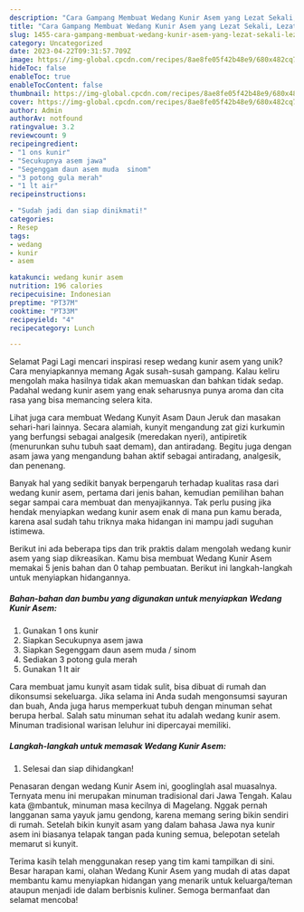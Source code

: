 ```yaml
---
description: "Cara Gampang Membuat Wedang Kunir Asem yang Lezat Sekali, Lezat"
title: "Cara Gampang Membuat Wedang Kunir Asem yang Lezat Sekali, Lezat"
slug: 1455-cara-gampang-membuat-wedang-kunir-asem-yang-lezat-sekali-lezat
category: Uncategorized
date: 2023-04-22T09:31:57.709Z
image: https://img-global.cpcdn.com/recipes/8ae8fe05f42b48e9/680x482cq70/wedang-kunir-asem-foto-resep-utama.jpg
hideToc: false
enableToc: true
enableTocContent: false
thumbnail: https://img-global.cpcdn.com/recipes/8ae8fe05f42b48e9/680x482cq70/wedang-kunir-asem-foto-resep-utama.jpg
cover: https://img-global.cpcdn.com/recipes/8ae8fe05f42b48e9/680x482cq70/wedang-kunir-asem-foto-resep-utama.jpg
author: Admin
authorAv: notfound
ratingvalue: 3.2
reviewcount: 9
recipeingredient:
- "1 ons kunir"
- "Secukupnya asem jawa"
- "Segenggam daun asem muda  sinom"
- "3 potong gula merah"
- "1 lt air"
recipeinstructions:

- "Sudah jadi dan siap dinikmati!"
categories:
- Resep
tags:
- wedang
- kunir
- asem

katakunci: wedang kunir asem 
nutrition: 196 calories
recipecuisine: Indonesian
preptime: "PT37M"
cooktime: "PT33M"
recipeyield: "4"
recipecategory: Lunch

---
```



Selamat Pagi Lagi mencari inspirasi resep wedang kunir asem yang unik? Cara menyiapkannya memang Agak susah-susah gampang. Kalau keliru mengolah maka hasilnya tidak akan memuaskan dan bahkan tidak sedap. Padahal wedang kunir asem yang enak seharusnya punya aroma dan cita rasa yang bisa memancing selera kita.


Lihat juga cara membuat Wedang Kunyit Asam Daun Jeruk dan masakan sehari-hari lainnya. Secara alamiah, kunyit mengandung zat gizi kurkumin yang berfungsi sebagai analgesik (meredakan nyeri), antipiretik (menurunkan suhu tubuh saat demam), dan antiradang. Begitu juga dengan asam jawa yang mengandung bahan aktif sebagai antiradang, analgesik, dan penenang.

Banyak hal yang sedikit banyak berpengaruh terhadap kualitas rasa dari wedang kunir asem, pertama dari jenis bahan, kemudian pemilihan bahan segar sampai cara membuat dan menyajikannya. Tak perlu pusing jika hendak menyiapkan wedang kunir asem enak di mana pun kamu berada, karena asal sudah tahu triknya maka hidangan ini mampu jadi suguhan istimewa.


Berikut ini ada beberapa tips dan trik praktis dalam mengolah wedang kunir asem yang siap dikreasikan. Kamu bisa membuat Wedang Kunir Asem memakai 5 jenis bahan dan 0 tahap pembuatan. Berikut ini langkah-langkah untuk menyiapkan hidangannya.

<!--inarticleads1-->

##### Bahan-bahan dan bumbu yang digunakan untuk menyiapkan Wedang Kunir Asem:

1. Gunakan 1 ons kunir
1. Siapkan Secukupnya asem jawa
1. Siapkan Segenggam daun asem muda / sinom
1. Sediakan 3 potong gula merah
1. Gunakan 1 lt air


Cara membuat jamu kunyit asam tidak sulit, bisa dibuat di rumah dan dikonsumsi sekeluarga. Jika selama ini Anda sudah mengonsumsi sayuran dan buah, Anda juga harus memperkuat tubuh dengan minuman sehat berupa herbal. Salah satu minuman sehat itu adalah wedang kunir asem. Minuman tradisional warisan leluhur ini dipercayai memiliki. 

<!--inarticleads2-->

##### Langkah-langkah untuk memasak Wedang Kunir Asem:


1. Selesai dan siap dihidangkan!

Penasaran dengan wedang Kunir Asem ini, googlinglah asal muasalnya. Ternyata menu ini merupakan minuman tradisional dari Jawa Tengah. Kalau kata @mbantuk, minuman masa kecilnya di Magelang. Nggak pernah langganan sama yayuk jamu gendong, karena memang sering bikin sendiri di rumah. Setelah bikin kunyit asam yang dalam bahasa Jawa nya kunir asem ini biasanya telapak tangan pada kuning semua, belepotan setelah memarut si kunyit. 

Terima kasih telah menggunakan resep yang tim kami tampilkan di sini. Besar harapan kami, olahan Wedang Kunir Asem yang mudah di atas dapat membantu kamu menyiapkan hidangan yang menarik untuk keluarga/teman ataupun menjadi ide dalam berbisnis kuliner. Semoga bermanfaat dan selamat mencoba!
